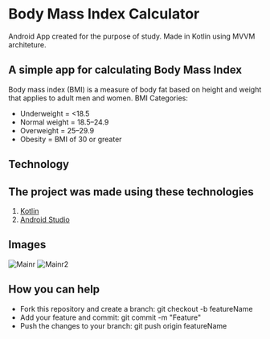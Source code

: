 # Body Mass Index Calculator

Android App created for the purpose of study. Made in Kotlin using MVVM architeture.

## A simple app for calculating Body Mass Index
 Body mass index (BMI) is a measure of body fat based on height and weight that applies to adult men and women.
 BMI Categories:
*   Underweight = <18.5
*   Normal weight = 18.5–24.9
*   Overweight = 25–29.9
*   Obesity = BMI of 30 or greater

## Technology
## The project was made using these technologies
1.  [Kotlin](https://kotlinlang.org)
2.  [Android Studio](https://www.google.com.br/search?client=opera&q=android+studio&sourceid=opera&ie=UTF-8&oe=UTF-8)

## Images
![Mainr](https://i.imgur.com/V7uNcvT.png)   ![Mainr2](https://i.imgur.com/khX6HDy.png) 

## How you can help
*   Fork this repository and create a branch: git checkout -b featureName 
*   Add your feature and commit: git commit -m "Feature"  
*   Push the changes to your branch: git push origin featureName
